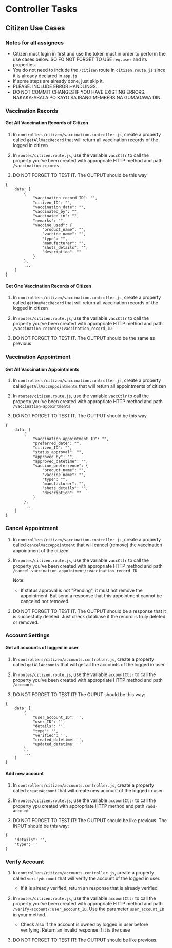 # Controller Tasks

## Citizen Use Cases

### Notes for all assignees

- Citizen must login in first and use the token must in order to perform the use cases below. SO FO NOT FORGET TO USE `req.user` and its properties.
- You do not need to include the `/citizen` route in `citizen.route.js` since it is already declared in `app.js`
- If some steps are already done, just skip it.
- PLEASE. INCLUDE ERROR HANDLINGS. 
- DO NOT COMMIT CHANGES IF YOU HAVE EXISTING ERRORS. NAKAKA-ABALA PO KAYO SA IBANG MEMBERS NA GUMAGAWA DIN.

### Vaccination Records

#### Get All Vaccination Records of Citizen

1. In `controllers/citizen/vaccination.controller.js`, create a property called `getAllVaccRecord` that will return all vaccination records of the logged in citizen

2. In `routes/citizen.route.js`, use the variable `vaccCtlr` to call the property you've been created with appropriate HTTP method and path `/vaccination-records`

3. DO NOT FORGET TO TEST IT. The OUTPUT should be this way

```
{
    data: [
        {
            "vaccination_record_ID": "",
            "citizen_ID": "",
            "vaccination_date": "",
            "vaccinated_by": "",
            "vaccinated_in": "",
            "remarks": "",
            "vaccine_used": {
                "product_name": "",
                "vaccine_name": "",
                "type": "",
                "manufacturer": "",
                "shots_details": "",
                "description": ""
            }
        },
        ...
    ]
}
```

#### Get One Vaccination Records of Citizen

1. In `controllers/citizen/vaccination.controller.js`, create a property called `getOneVaccRecord` that will return all vaccination records of the logged in citizen

2. In `routes/citizen.route.js`, use the variable `vaccCtlr` to call the property you've been created with appropriate HTTP method and path `/vaccination-records/:vaccination_record_ID`

3. DO NOT FORGET TO TEST IT. The OUTPUT should be the same as previous

### Vaccination Appointment

#### Get All Vaccination Appointments

1. In `controllers/citizen/vaccination.controller.js`, create a property called `getAllVaccAppointments` that will return all appointments of citizen

2. In `routes/citizen.route.js`, use the variable `vaccCtlr` to call the property you've been created with appropriate HTTP method and path `/vaccination-appointments`

3. DO NOT FORGET TO TEST IT. The OUTPUT should be this way

```
{
    data: [
        {
            "vaccination_appointment_ID": "",
            "preferred_date": "",
            "citizen_ID": "",
            "status_approval": "",
            "approved_by": "",
            "approved_datetime": "",
            "vaccine_preferrence": {
                "product_name": "",
                "vaccine_name": "",
                "type": "",
                "manufacturer": "",
                "shots_details": "",
                "description": ""
            }
        },
        ...
    ]
}
```

### Cancel Appointment

1. In `controllers/citizen/vaccination.controller.js`, create a property called `cancelVaccAppointment` that will cancel (remove) the vaccination appointment of the citizen

2. In `routes/citizen.route.js`, use the variable `vaccCtlr` to call the property you've been created with appropriate HTTP method and path `/cancel-vaccination-appointment/:vaccination_record_ID`

    Note:
    - If status approval is not "Pending", it must not remove the appointment. But send a response that this appointment cannot be canceled nor removed.

3. DO NOT FORGET TO TEST IT. The OUTPUT should be a response that it is succesfully deleted. Just check database if the record is truly deleted or removed.

### Account Settings

#### Get all accounts of logged in user

1. In `controllers/citizen/accounts.controller.js`, create a property called `getAllAccounts` that will get all the accounts of the logged in user.

2. In `routes/citizen.route.js`, use the variable `accountCtlr` to call the property you've been created with appropriate HTTP method and path `/accounts`

3. DO NOT FORGET TO TEST IT! The OUPUT should be this way: 

```
{
    data: [
        {
            "user_account_ID": '',
            "user_ID": '',
            "details": '',
            "type": '',
            "verified": '',
            "created_datetime: '',
            "updated_datetime: ''
        }, 
        ...
    ]
}
```

#### Add new account

1. In `controllers/citizen/accounts.controller.js`, create a property called `createAccount` that will create new account of the logged in user.

2. In `routes/citizen.route.js`, use the variable `accountCtlr` to call the property ypu created with appropriate HTTP method and path `/add-account`

3. DO NOT FORGET TO TEST IT! The OUTPUT should be like previous. The INPUT should be this way: 

```
{
    "details": '',
    "type": ''
}
```

### Verify Account

1. In `controllers/citizen/accounts.controller.js`, create a property called `verifyAccount` that will verify the account of the logged in user. 

    - If it is already verified, return an response that is already verified

2. In `routes/citizen.route.js`, use the variable `accountCtlr` to call the property you've been created with appropriate HTTP method and path `/verify-account/:user_account_ID`. Use the parameter `user_account_ID` in your method.

    - Check also if the account is owned by logged in user before verifying. Return an invalid response if it is the case

3. DO NOT FORGET TO TEST IT! The OUTPUT should be like previous.